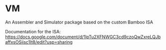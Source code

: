 # VM
An Assembler and Simulator package based on the custom Bamboo ISA

Documentation for the ISA: https://docs.google.com/document/d/1lpTu2XFNWGC3cd9czoQwZxreLQJbaffxsOSiisc1It8/edit?usp=sharing
